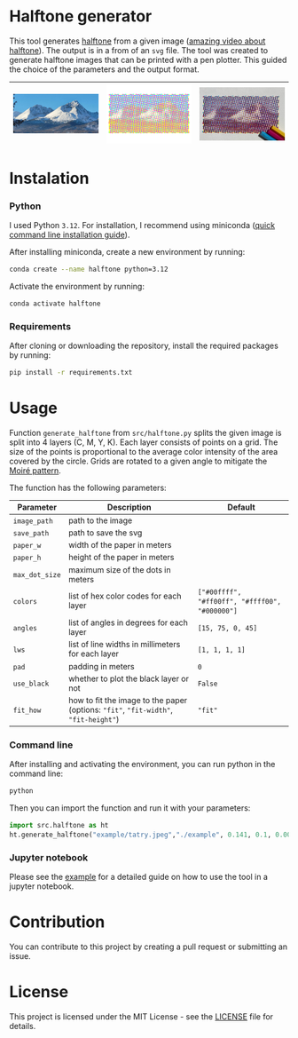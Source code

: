 # Halftone generator
This tool generates [halftone](https://en.wikipedia.org/wiki/Halftone) from a given image ([amazing video about halftone](https://youtu.be/VckU9UXI_XE?si=nIdPdpMmwybd5goc)). 
The output is in a from of an `svg` file.
The tool was created to generate halftone images that can be printed with a pen plotter. This guided the choice of the parameters and the output format.

| <img width=400 src="example/tatry.jpeg"/> | <img width=400 src="example/tatry_cmyk.svg"/> | <img width=400 src="example/tatry_plotted.jpeg"/> |
|-------------------------------------------|-----------------------------------------------|---------------------------------------------------|


# Instalation

### Python 

I used Python `3.12`.
For installation, I recommend using miniconda ([quick command line installation guide](https://docs.anaconda.com/miniconda/#quick-command-line-install)). 

After installing miniconda, create a new environment by running:
```bash
conda create --name halftone python=3.12
```

Activate the environment by running:
```bash
conda activate halftone
```

### Requirements

After cloning or downloading the repository, install the required packages by running:
```bash
pip install -r requirements.txt
```

# Usage

Function `generate_halftone` from `src/halftone.py` splits the given image is split into 4 layers (C, M, Y, K).
Each layer consists of points on a grid.
The size of the points is proportional to the average color intensity of the area covered by the circle.
Grids are rotated to a given angle to mitigate the [Moiré pattern](https://en.wikipedia.org/wiki/Moir%C3%A9_pattern).


The function has the following parameters:

| Parameter | Description                                                                         | Default                                        |
|-----------|-------------------------------------------------------------------------------------|------------------------------------------------|
| `image_path` | path to the image                                                                   |                                                |
| `save_path` | path to save the svg                                                                |                                                |
| `paper_w` | width of the paper in meters                                                        |                                                |
| `paper_h` | height of the paper in meters                                                       |                                                |
| `max_dot_size` | maximum size of the dots in meters                                                  |                                                |
| `colors` | list of hex color codes for each layer                                              | `["#00ffff", "#ff00ff", "#ffff00", "#000000"]` |
| `angles` | list of angles in degrees for each layer                                            | `[15, 75, 0, 45]`                              |
| `lws` | list of line widths in millimeters for each layer                                   | `[1, 1, 1, 1]`                                 |
| `pad` | padding in meters                                                                   | `0`                                            |
| `use_black` | whether to plot the black layer or not                                              | `False`                                        |
| `fit_how` | how to fit the image to the paper (options: `"fit"`, `"fit-width"`, `"fit-height"`) | `"fit"`                                        |
### Command line

After installing and activating the environment,
you can run python in the command line:

```bash
python
```
    
Then you can import the function and run it with your parameters:

```python
import src.halftone as ht
ht.generate_halftone("example/tatry.jpeg","./example", 0.141, 0.1, 0.003, lws=[0.4,0.4,0.4,0.4], alphas=[0.8, 0.8, 0.8, 0.8], pad=0.005)
```

### Jupyter notebook

Please see the [example](./example/README.md) for a detailed guide on how to use the tool in a jupyter notebook.


# Contribution

You can contribute to this project by creating a pull request or submitting an issue.

# License

This project is licensed under the MIT License - see the [LICENSE](LICENSE) file for details.